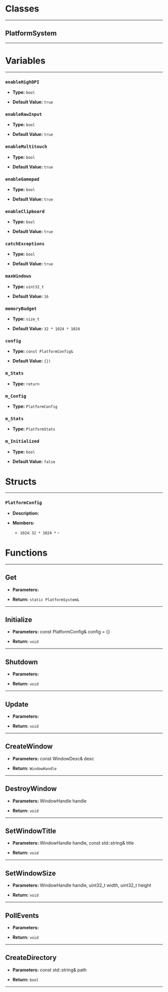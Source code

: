 # Classes
---

## PlatformSystem
---




# Variables
---

### `enableHighDPI`

- **Type:** `bool`

- **Default Value:** `true`



### `enableRawInput`

- **Type:** `bool`

- **Default Value:** `true`



### `enableMultitouch`

- **Type:** `bool`

- **Default Value:** `true`



### `enableGamepad`

- **Type:** `bool`

- **Default Value:** `true`



### `enableClipboard`

- **Type:** `bool`

- **Default Value:** `true`



### `catchExceptions`

- **Type:** `bool`

- **Default Value:** `true`



### `maxWindows`

- **Type:** `uint32_t`

- **Default Value:** `16`



### `memoryBudget`

- **Type:** `size_t`

- **Default Value:** `32 * 1024 * 1024`



### `config`

- **Type:** `const PlatformConfig&`

- **Default Value:** `{})`



### `m_Stats`

- **Type:** `return`



### `m_Config`

- **Type:** `PlatformConfig`



### `m_Stats`

- **Type:** `PlatformStats`



### `m_Initialized`

- **Type:** `bool`

- **Default Value:** `false`




# Structs
---

### `PlatformConfig`

- **Description:** 

- **Members:**

  - `1024`: `32 * 1024 *` - 




# Functions
---

## Get



- **Parameters:** 

- **Return:** `static PlatformSystem&`

---

## Initialize



- **Parameters:** const PlatformConfig& config = {}

- **Return:** `void`

---

## Shutdown



- **Parameters:** 

- **Return:** `void`

---

## Update



- **Parameters:** 

- **Return:** `void`

---

## CreateWindow



- **Parameters:** const WindowDesc& desc

- **Return:** `WindowHandle`

---

## DestroyWindow



- **Parameters:** WindowHandle handle

- **Return:** `void`

---

## SetWindowTitle



- **Parameters:** WindowHandle handle, const std::string& title

- **Return:** `void`

---

## SetWindowSize



- **Parameters:** WindowHandle handle, uint32_t width, uint32_t height

- **Return:** `void`

---

## PollEvents



- **Parameters:** 

- **Return:** `void`

---

## CreateDirectory



- **Parameters:** const std::string& path

- **Return:** `bool`

---
